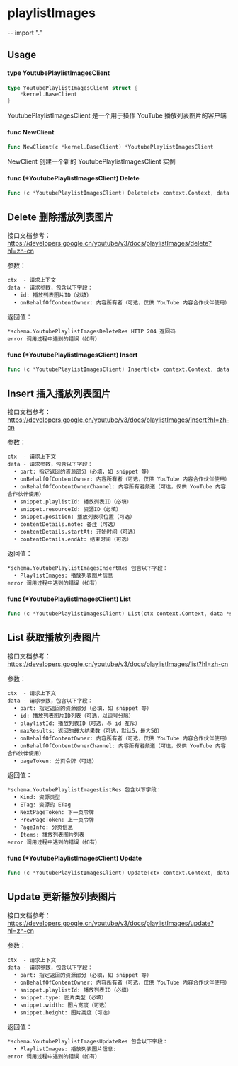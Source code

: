 # playlistImages
--
    import "."


## Usage

#### type YoutubePlaylistImagesClient

```go
type YoutubePlaylistImagesClient struct {
	*kernel.BaseClient
}
```

YoutubePlaylistImagesClient 是一个用于操作 YouTube 播放列表图片的客户端

#### func  NewClient

```go
func NewClient(c *kernel.BaseClient) *YoutubePlaylistImagesClient
```
NewClient 创建一个新的 YoutubePlaylistImagesClient 实例

#### func (*YoutubePlaylistImagesClient) Delete

```go
func (c *YoutubePlaylistImagesClient) Delete(ctx context.Context, data *schema.YoutubePlaylistImagesDeleteReq) (res *schema.YoutubePlaylistImagesDeleteRes, err error)
```
## Delete 删除播放列表图片

接口文档参考：
https://developers.google.cn/youtube/v3/docs/playlistImages/delete?hl=zh-cn

参数：

    ctx  - 请求上下文
    data - 请求参数，包含以下字段：
      • id: 播放列表图片ID（必填）
      • onBehalfOfContentOwner: 内容所有者（可选，仅供 YouTube 内容合作伙伴使用）

返回值：

    *schema.YoutubePlaylistImagesDeleteRes HTTP 204 返回码
    error 调用过程中遇到的错误（如有）

#### func (*YoutubePlaylistImagesClient) Insert

```go
func (c *YoutubePlaylistImagesClient) Insert(ctx context.Context, data *schema.YoutubePlaylistImagesInsertReq) (res *schema.YoutubePlaylistImagesInsertRes, err error)
```
## Insert 插入播放列表图片

接口文档参考：
https://developers.google.cn/youtube/v3/docs/playlistImages/insert?hl=zh-cn

参数：

    ctx  - 请求上下文
    data - 请求参数，包含以下字段：
      • part: 指定返回的资源部分（必填，如 snippet 等）
      • onBehalfOfContentOwner: 内容所有者（可选，仅供 YouTube 内容合作伙伴使用）
      • onBehalfOfContentOwnerChannel: 内容所有者频道（可选，仅供 YouTube 内容合作伙伴使用）
      • snippet.playlistId: 播放列表ID（必填）
      • snippet.resourceId: 资源ID（必填）
      • snippet.position: 播放列表项位置（可选）
      • contentDetails.note: 备注（可选）
      • contentDetails.startAt: 开始时间（可选）
      • contentDetails.endAt: 结束时间（可选）

返回值：

    *schema.YoutubePlaylistImagesInsertRes 包含以下字段：
      • PlaylistImages: 播放列表图片信息
    error 调用过程中遇到的错误（如有）

#### func (*YoutubePlaylistImagesClient) List

```go
func (c *YoutubePlaylistImagesClient) List(ctx context.Context, data *schema.YoutubePlaylistImagesListReq) (res *schema.YoutubePlaylistImagesListRes, err error)
```
## List 获取播放列表图片

接口文档参考：
https://developers.google.cn/youtube/v3/docs/playlistImages/list?hl=zh-cn

参数：

    ctx  - 请求上下文
    data - 请求参数，包含以下字段：
      • part: 指定返回的资源部分（必填，如 snippet 等）
      • id: 播放列表图片ID列表（可选，以逗号分隔）
      • playlistId: 播放列表ID（可选，与 id 互斥）
      • maxResults: 返回的最大结果数（可选，默认5，最大50）
      • onBehalfOfContentOwner: 内容所有者（可选，仅供 YouTube 内容合作伙伴使用）
      • onBehalfOfContentOwnerChannel: 内容所有者频道（可选，仅供 YouTube 内容合作伙伴使用）
      • pageToken: 分页令牌（可选）

返回值：

    *schema.YoutubePlaylistImagesListRes 包含以下字段：
      • Kind: 资源类型
      • ETag: 资源的 ETag
      • NextPageToken: 下一页令牌
      • PrevPageToken: 上一页令牌
      • PageInfo: 分页信息
      • Items: 播放列表图片列表
    error 调用过程中遇到的错误（如有）

#### func (*YoutubePlaylistImagesClient) Update

```go
func (c *YoutubePlaylistImagesClient) Update(ctx context.Context, data *schema.YoutubePlaylistImagesUpdateReq) (res *schema.YoutubePlaylistImagesUpdateRes, err error)
```
## Update 更新播放列表图片

接口文档参考：
https://developers.google.cn/youtube/v3/docs/playlistImages/update?hl=zh-cn

参数：

    ctx  - 请求上下文
    data - 请求参数，包含以下字段：
      • part: 指定返回的资源部分（必填，如 snippet 等）
      • onBehalfOfContentOwner: 内容所有者（可选，仅供 YouTube 内容合作伙伴使用）
      • snippet.playlistId: 播放列表ID（必填）
      • snippet.type: 图片类型（必填）
      • snippet.width: 图片宽度（可选）
      • snippet.height: 图片高度（可选）

返回值：

    *schema.YoutubePlaylistImagesUpdateRes 包含以下字段：
      • PlaylistImages: 播放列表图片信息:
    error 调用过程中遇到的错误（如有）
